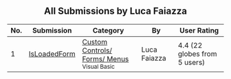 ﻿<div align="center">

## All Submissions by Luca Faiazza

</div>

No.  | Submission | Category | By   | User Rating
---- | ---------- | -------- | ---- | -----------
1 | [IsLoadedForm<br />](https://github.com/Planet-Source-Code/luca-faiazza-isloadedform__1-4107) | [Custom Controls/ Forms/  Menus<br /><sup>Visual Basic</sup>](../ByCategory/custom-controls-forms-menus__1-4.md) | Luca Faiazza | 4.4 (22 globes from 5 users)
